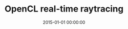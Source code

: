 ---
layout: post
position: right
title: 'OpenCL real-time raytracing'
date: 2015-01-01 00:00:00
categories: development
tags: Raytracing OpenCL Parallel GPU
featured_image: '/img/posts/portfolio/raytracer/subdivision.png'
lead_text: 'Spatial subdivision in real-time ray tracing.'
project_link: ''
---